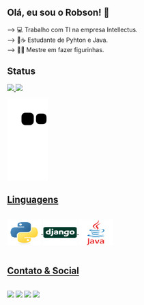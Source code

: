 ## Olá, eu sou o Robson! 👋


--> 💻 Trabalho com TI na empresa Intellectus. <br/>
--> 🐍☕ Estudante de Pyhton e Java. <br/>
--> 👨‍🎓 Mestre em fazer figurinhas. <br/>
 
   ## Status
  
<div>
  <a href="https://github.com/robb-z">
  <img height="130em" src="https://github-readme-stats.vercel.app/api?username=robb-z&show_icons=true&theme=onedark&include_all_commits=true&count_private=true"/>
  <img height="130em" src="https://github-readme-stats.vercel.app/api/top-langs/?username=robb-z&layout=compact&langs_count=7&theme=onedark"/>
    
![Snake animation](https://github.com/Robb-Z/Robb-Z/blob/output/github-contribution-grid-snake.svg)  
</div>
  
  ## Linguagens

<div style="display: inline_block"><br>
  <img align="center" alt="Rafa-Python" height="60" width="80" src="https://raw.githubusercontent.com/devicons/devicon/master/icons/python/python-original.svg">
  <img align="center" alt="Rafa-Django" height="60" width="80" src="https://raw.githubusercontent.com/devicons/devicon/master/icons/django/django-original.svg">
  <img align="center" alt="Rafa-Java" height="60" width="80" src="https://raw.githubusercontent.com/devicons/devicon/master/icons/java/java-original-wordmark.svg"> 
</div>
  <br/> 
  
  ## Contato & Social
 <br/>
 <div> 
   <a href="https://instagram.com/robson.hansen/" target="_blank"><img src="https://img.shields.io/badge/WhatsApp-25D366?style=for-the-badge&logo=whatsapp&logoColor=white" target="_blank"></a>
   <a href="https://instagram.com/robson.hansen/" target="_blank"><img src="https://img.shields.io/badge/-Instagram-%23E4405F?style=for-the-badge&logo=instagram&logoColor=white" target="_blank"></a>
  <a href = "mailto:robsonrudson65@gmail.com"><img src="https://img.shields.io/badge/-Gmail-%23333?style=for-the-badge&logo=gmail&logoColor=white" target="_blank"></a>
  <a href="https://www.linkedin.com/in/robson-hansen-92023b133/" target="_blank"><img src="https://img.shields.io/badge/-LinkedIn-%230077B5?style=for-the-badge&logo=linkedin&logoColor=white" target="_blank"></a> 
</div>
